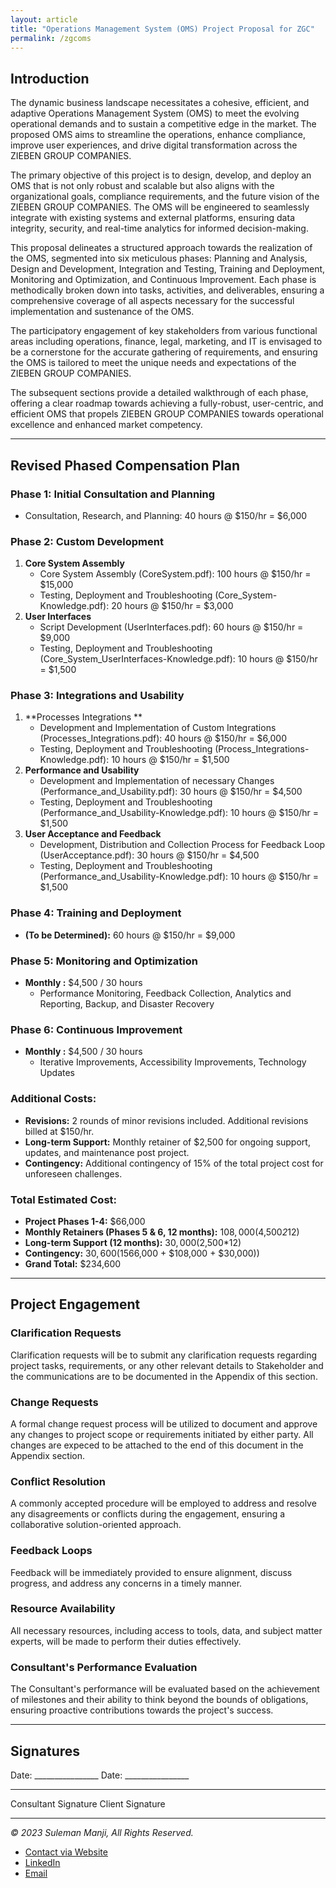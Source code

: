 ```yaml
---
layout: article
title: "Operations Management System (OMS) Project Proposal for ZGC"
permalink: /zgcoms
---
```


## Introduction

The dynamic business landscape necessitates a cohesive, efficient, and adaptive Operations Management System (OMS) to meet the evolving operational demands and to sustain a competitive edge in the market. The proposed OMS aims to streamline the operations, enhance compliance, improve user experiences, and drive digital transformation across the ZIEBEN GROUP COMPANIES.

The primary objective of this project is to design, develop, and deploy an OMS that is not only robust and scalable but also aligns with the organizational goals, compliance requirements, and the future vision of the ZIEBEN GROUP COMPANIES. The OMS will be engineered to seamlessly integrate with existing systems and external platforms, ensuring data integrity, security, and real-time analytics for informed decision-making.

This proposal delineates a structured approach towards the realization of the OMS, segmented into six meticulous phases: Planning and Analysis, Design and Development, Integration and Testing, Training and Deployment, Monitoring and Optimization, and Continuous Improvement. Each phase is methodically broken down into tasks, activities, and deliverables, ensuring a comprehensive coverage of all aspects necessary for the successful implementation and sustenance of the OMS.

The participatory engagement of key stakeholders from various functional areas including operations, finance, legal, marketing, and IT is envisaged to be a cornerstone for the accurate gathering of requirements, and ensuring the OMS is tailored to meet the unique needs and expectations of the ZIEBEN GROUP COMPANIES.

The subsequent sections provide a detailed walkthrough of each phase, offering a clear roadmap towards achieving a fully-robust, user-centric, and efficient OMS that propels ZIEBEN GROUP COMPANIES towards operational excellence and enhanced market competency.


---
## Revised Phased Compensation Plan

### Phase 1: Initial Consultation and Planning
- Consultation, Research, and Planning: 40 hours @ $150/hr = $6,000

### Phase 2: Custom Development
1. **Core System Assembly**
   - Core System Assembly (CoreSystem.pdf): 100 hours @ $150/hr = $15,000
   - Testing, Deployment and Troubleshooting (Core_System-Knowledge.pdf): 20 hours @ $150/hr = $3,000
2. **User Interfaces**
   - Script Development (UserInterfaces.pdf): 60 hours @ $150/hr = $9,000
   - Testing, Deployment and Troubleshooting (Core_System_UserInterfaces-Knowledge.pdf): 10 hours @ $150/hr = $1,500

### Phase 3: Integrations and Usability 
1. **Processes Integrations **
   - Development and Implementation of Custom Integrations (Processes_Integrations.pdf): 40 hours @ $150/hr = $6,000
   - Testing, Deployment and Troubleshooting (Process_Integrations-Knowledge.pdf): 10 hours @ $150/hr = $1,500
2. **Performance and Usability**
   - Development and Implementation of necessary Changes (Performance_and_Usability.pdf): 30 hours @ $150/hr = $4,500
   - Testing, Deployment and Troubleshooting (Performance_and_Usability-Knowledge.pdf): 10 hours @ $150/hr = $1,500
3. **User Acceptance and Feedback**
   - Development, Distribution and Collection Process for Feedback Loop (UserAcceptance.pdf): 30 hours @ $150/hr = $4,500
   - Testing, Deployment and Troubleshooting (Performance_and_Usability-Knowledge.pdf): 10 hours @ $150/hr = $1,500

### Phase 4: Training and Deployment
- **(To be Determined):** 60 hours @ $150/hr = $9,000

### Phase 5: Monitoring and Optimization
- **Monthly :** $4,500 / 30 hours 
  - Performance Monitoring, Feedback Collection, Analytics and Reporting, Backup, and Disaster Recovery

### Phase 6: Continuous Improvement
- **Monthly :** $4,500 / 30 hours 
  - Iterative Improvements, Accessibility Improvements, Technology Updates

### Additional Costs:
- **Revisions:** 2 rounds of minor revisions included. Additional revisions billed at $150/hr.
- **Long-term Support:** Monthly retainer of $2,500 for ongoing support, updates, and maintenance post project.
- **Contingency:** Additional contingency of 15% of the total project cost for unforeseen challenges.

### Total Estimated Cost: 
- **Project Phases 1-4:** $66,000
- **Monthly Retainers (Phases 5 & 6, 12 months):** $108,000 ($4,500*2*12)
- **Long-term Support (12 months):** $30,000 ($2,500*12)
- **Contingency:** $30,600 (15% of ($66,000 + $108,000 + $30,000))
- **Grand Total:** $234,600


---
## Project Engagement

### Clarification Requests
Clarification requests will be to submit any clarification requests regarding project tasks, requirements, or any other relevant details to Stakeholder and the communications are to be documented in the Appendix of this section. 

### Change Requests
A formal change request process will be utilized to document and approve any changes to project scope or requirements initiated by either party. All changes are expeced to be attached to the end of this document in the Appendix section. 

### Conflict Resolution
A commonly accepted procedure will be employed to address and resolve any disagreements or conflicts during the engagement, ensuring a collaborative solution-oriented approach.

### Feedback Loops
Feedback will be immediately provided to ensure alignment, discuss progress, and address any concerns in a timely manner.

### Resource Availability
All necessary resources, including access to tools, data, and subject matter experts, will be made to perform their duties effectively.

### Consultant's Performance Evaluation
The Consultant's performance will be evaluated based on the achievement of milestones and their ability to think beyond the bounds of obligations, ensuring proactive contributions towards the project's success.


---
## Signatures

Date: ________________       Date: ________________

_______________________      _______________________
Consultant Signature         Client Signature


---
*© 2023 Suleman Manji, All Rights Reserved.*
* [Contact via Website](https://www.sulemanji.com)
* [LinkedIn](https://www.linkedin.com/in/sulemanmanji/)
* [Email](mailto:ssmanji89@gmail.com)

